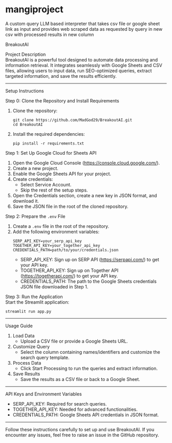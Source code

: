 # mangiproject
A custom query LLM based interpreter that takes csv file or google sheet link as input and provides web scraped data as requested by query in new csv with processed results in new column


BreakoutAI

Project Description  
BreakoutAI is a powerful tool designed to automate data processing and information retrieval. It integrates seamlessly with Google Sheets and CSV files, allowing users to input data, run SEO-optimized queries, extract targeted information, and save the results efficiently.  

---

Setup Instructions  

Step 0: Clone the Repository and Install Requirements  
1. Clone the repository:  
   ```
   git clone https://github.com/MadGod29/BreakoutAI.git  
   cd BreakoutAI  
   ```  
2. Install the required dependencies:  
   ```
   pip install -r requirements.txt  
   ```  

Step 1: Set Up Google Cloud for Sheets API  
1. Open the Google Cloud Console (https://console.cloud.google.com/).  
2. Create a new project.  
3. Enable the Google Sheets API for your project.  
4. Create credentials:  
   - Select Service Account.  
   - Skip the rest of the setup steps.  
5. Open the Credentials section, create a new key in JSON format, and download it.  
6. Save the JSON file in the root of the cloned repository.  

Step 2: Prepare the `.env` File  
1. Create a `.env` file in the root of the repository.  
2. Add the following environment variables:  
   ```
   SERP_API_KEY=your_serp_api_key  
   TOGETHER_API_KEY=your_together_api_key  
   CREDENTIALS_PATH=path/to/your/credentials.json  
   ```  
   - SERP_API_KEY: Sign up on SERP API (https://serpapi.com/) to get your API key.  
   - TOGETHER_API_KEY: Sign up on Together API (https://togetherapi.com/) to get your API key.  
   - CREDENTIALS_PATH: The path to the Google Sheets credentials JSON file downloaded in Step 1.  

Step 3: Run the Application  
Start the Streamlit application:  
```
streamlit run app.py  
```  

---

Usage Guide  

1. Load Data  
   - Upload a CSV file or provide a Google Sheets URL.  
2. Customize Query  
   - Select the column containing names/identifiers and customize the search query template.  
3. Process Data  
   - Click Start Processing to run the queries and extract information.  
4. Save Results  
   - Save the results as a CSV file or back to a Google Sheet.  

---

API Keys and Environment Variables  

- SERP_API_KEY: Required for search queries.  
- TOGETHER_API_KEY: Needed for advanced functionalities.  
- CREDENTIALS_PATH: Google Sheets API credentials in JSON format.  

---

Follow these instructions carefully to set up and use BreakoutAI. If you encounter any issues, feel free to raise an issue in the GitHub repository.  


